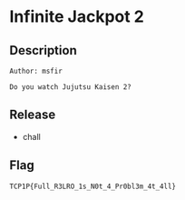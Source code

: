 # Infinite Jackpot 2

## Description
```
Author: msfir

Do you watch Jujutsu Kaisen 2?
```

## Release
- chall

## Flag
`TCP1P{Full_R3LRO_1s_N0t_4_Pr0bl3m_4t_4ll}`
